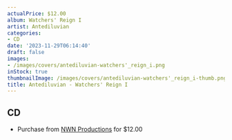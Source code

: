 ```yaml
---
actualPrice: $12.00
album: Watchers' Reign I
artist: Antediluvian
categories:
- CD
date: '2023-11-29T06:14:40'
draft: false
images:
- /images/covers/antediluvian-watchers'_reign_i.png
inStock: true
thumbnailImage: /images/covers/antediluvian-watchers'_reign_i-thumb.png
title: Antediluvian - Watchers' Reign I
---
```


## CD
* Purchase from [NWN Productions](http://shop.nwnprod.com/index.php?route=product/product&path=93&product_id=41597&sort=pd.name&order=ASC) for $12.00
